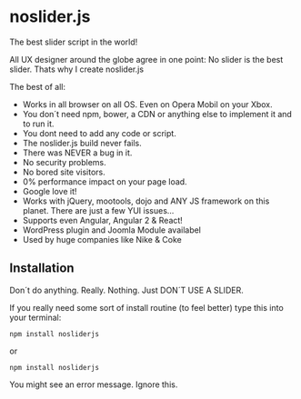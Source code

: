 # noslider.js
The best slider script in the world!

All UX designer around the globe agree in one point: No slider is the best slider.
Thats why I create noslider.js

The best of all:
- Works in all browser on all OS. Even on Opera Mobil on your Xbox.
- You don´t need npm, bower, a CDN or anything else to implement it and to run it.
- You dont need to add any code or script.
- The noslider.js build never fails.
- There was NEVER a bug in it.
- No security problems.
- No bored site visitors.
- 0% performance impact on your page load.
- Google love it!
- Works with jQuery, mootools, dojo and ANY JS framework on this planet. There are just a few YUI issues...
- Supports even Angular, Angular 2 & React!
- WordPress plugin and Joomla Module availabel
- Used by huge companies like Nike & Coke 


## Installation
Don´t do anything. Really. Nothing. Just DON´T USE A SLIDER.

If you really need some sort of install routine (to feel better) type this into your terminal:

`npm install nosliderjs`

or

`npm install nosliderjs`

You might see an error message. Ignore this.
